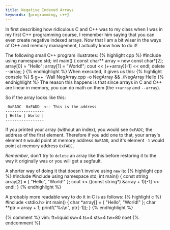 ```yaml
---
title: Negative Indexed Arrays
keywords: [programming, c++]
---
```


In first describing how ridiculous C and C++ was to my class when I was in my
first C++ programming course, I remember him saying that you can even create
negative indexed arrays. Now that I am a bit wiser in the ways of C++ and memory
management, I actually know how to do it!

The following small C++ program illustrates:
{% highlight cpp %}
#include <iostream>
using namespace std;
int main() {
    const char** array = new const char*[2];
    array[0] = "Hello";
    array[1] = "World!";
    cout << (++array)[-1] << endl;
    delete --array;
}
{% endhighlight %}
When executed, it gives us this:
{% highlight console %}
$ g++ -Wall NegArray.cpp -o NegArray && ./NegArray
Hello
{% endhighlight %}
The reason this happens is that since arrays in C and C++ are linear in memory,
you can do math on them (the `++array` and `--array`).

So if the array looks like this:

	 0xFADC  0xFADD  <-- This is the address
	-----------------
	| Hello | World |
	-----------------

If you printed your array (without an index), you would see `0xFADC`; the
address of the first element.  Therefore if you add one to that, your array's
element `0` would point at memory address `0xFADD`, and it's element `-1` would
point at memory address `0xFADC`.

_Remember_, don't try to `delete` an array like this before restoring it to
the way it originally was or you will get a segfault.

A shorter way of doing it that doesn't involve using `new` is:
{% highlight cpp %}
#include <iostream>
#include <string>
using namespace std;
int main() {
    const string array[2] = { "Hello", "World!" };
    cout << ((const string*) &array + 1)[-1] << endl;
}
{% endhighlight %}

A probably more readable way to do it in C is as follows:
{% highlight c %}
#include <stdio.h>
int main() {
	char *array[] = { "Hello", "World!" };
	char **ptr = array + 1;
	printf("%s\n", ptr[-1]);
}
{% endhighlight %}

{% comment %}
vim: ft=liquid sw=4 ts=4 sts=4 tw=80 noet
{% endcomment %}
